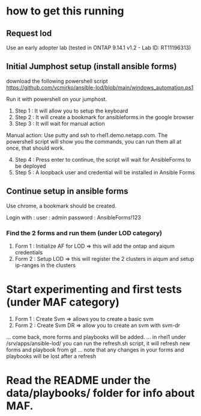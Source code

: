 # how to get this running

## Request lod

Use an early adopter lab (tested in ONTAP 9.14.1 v1.2 - Lab ID: RT11196313)

## Initial Jumphost setup (install ansible forms)

download the following powershell script 
https://github.com/vcmirko/ansible-lod/blob/main/windows_automation.ps1

Run it with powershell on your jumphost.

1. Step 1 : It will allow you to setup the keyboard
2. Step 2 : It will create a bookmark for ansibleforms in the google browser
3. Step 3 : It will wait for manual action

Manual action: Use putty and ssh to rhel1.demo.netapp.com.
The powershell script will show you the commands, you can run them all at once, that should work.

4. Step 4 : Press enter to continue, the script will wait for AnsibleForms to be deployed
5. Step 5 : A loopback user and credential will be installed in Ansible Forms

## Continue setup in ansible forms

Use chrome, a bookmark should be created.  

Login with :
user : admin
password : AnsibleForms!123

### Find the 2 forms and run them (under LOD category)

1. Form 1 : Initialize AF for LOD => this will add the ontap and aiqum credentials
2. Form 2 : Setup LOD => this will register the 2 clusters in aiqum and setup ip-ranges in the clusters

# Start experimenting and first tests (under MAF category)

1. Form 1 : Create Svm => allows you to create a basic svm
2. Form 2 : Create Svm DR => allow you to create an svm with svm-dr

... come back, more forms and playbooks will be added.
... in rhel1 under /srv/apps/ansible-lod/ you can run the refresh.sh script, it will refresh new forms and playbook from git
... note that any changes in your forms and playbooks will be lost after a refresh

# Read the README under the data/playbooks/ folder for info about MAF.
